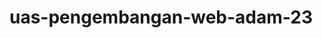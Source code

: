 # uas-pengembangan-web-adam-23
<html>
<head>
<title>Uas Pengembangan Web Adam BD 23 Pagi</title>
<head>
<frameset rows=80,* border=1>
<frame name=header src="atas1.html">
<frameset cols=400,* border=>
<frame name=left_menu src="kiri1.html">
<frame name=main_page src="biodata1.html">
</frameset>
<html>
